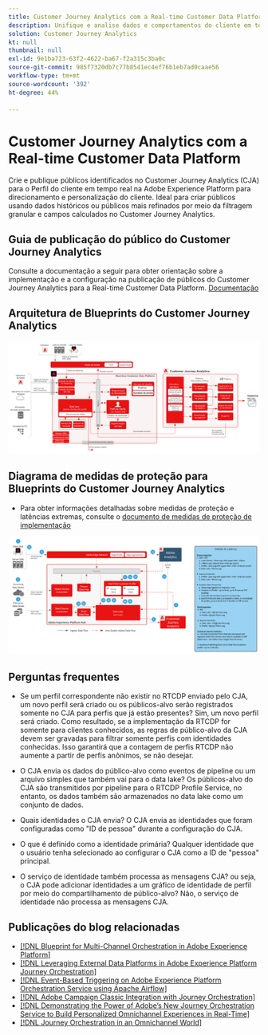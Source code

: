 ```yaml
---
title: Customer Journey Analytics com a Real-time Customer Data Platform
description: Unifique e analise dados e comportamentos do cliente em toda a jornada dele no Customer Journey Analytics e publique o público do CJA para o RTCDP
solution: Customer Journey Analytics
kt: null
thumbnail: null
exl-id: 9e1ba723-63f2-4622-ba67-f2a315c3ba0c
source-git-commit: 985f7320db7c77b8541ec4ef76b1eb7ad0caae56
workflow-type: tm+mt
source-wordcount: '392'
ht-degree: 44%

---
```


# Customer Journey Analytics com a Real-time Customer Data Platform

Crie e publique públicos identificados no Customer Journey Analytics (CJA) para o Perfil do cliente em tempo real na Adobe Experience Platform para direcionamento e personalização do cliente. Ideal para criar públicos usando dados históricos ou públicos mais refinados por meio da filtragem granular e campos calculados no Customer Journey Analytics.

## Guia de publicação do público do Customer Journey Analytics

Consulte a documentação a seguir para obter orientação sobre a implementação e a configuração na publicação de públicos do Customer Journey Analytics para a Real-time Customer Data Platform. [Documentação](https://experienceleague.adobe.com/docs/analytics-platform/using/cja-components/audiences/publish.html?lang=pt-BR)

## Arquitetura de Blueprints do Customer Journey Analytics

![Diagrama da arquitetura](assets/CJA_RTCDP.svg)

## Diagrama de medidas de proteção para Blueprints do Customer Journey Analytics

* Para obter informações detalhadas sobre medidas de proteção e latências extremas, consulte o [documento de medidas de proteção de implementação](../experience-platform/deployment/guardrails.md)

![Diagrama de medidas de proteção](../experience-platform/assets/CJA_guardrails.svg)

## Perguntas frequentes

* Se um perfil correspondente não existir no RTCDP enviado pelo CJA, um novo perfil será criado ou os públicos-alvo serão registrados somente no CJA para perfis que já estão presentes? Sim, um novo perfil será criado. Como resultado, se a implementação da RTCDP for somente para clientes conhecidos, as regras de público-alvo da CJA devem ser gravadas para filtrar somente perfis com identidades conhecidas. Isso garantirá que a contagem de perfis RTCDP não aumente a partir de perfis anônimos, se não desejar.

* O CJA envia os dados do público-alvo como eventos de pipeline ou um arquivo simples que também vai para o data lake? Os públicos-alvo do CJA são transmitidos por pipeline para o RTCDP Profile Service, no entanto, os dados também são armazenados no data lake como um conjunto de dados.

* Quais identidades o CJA envia? O CJA envia as identidades que foram configuradas como &quot;ID de pessoa&quot; durante a configuração do CJA.

* O que é definido como a identidade primária? Qualquer identidade que o usuário tenha selecionado ao configurar o CJA como a ID de &quot;pessoa&quot; principal.

* O serviço de identidade também processa as mensagens CJA? ou seja, o CJA pode adicionar identidades a um gráfico de identidade de perfil por meio do compartilhamento de público-alvo? Não, o serviço de identidade não processa as mensagens CJA.

## Publicações do blog relacionadas

* [[!DNL Blueprint for Multi-Channel Orchestration in Adobe Experience Platform]](https://medium.com/adobetech/blueprint-for-multi-channel-orchestration-in-adobe-experience-platform-c68317e94184)
* [[!DNL Leveraging External Data Platforms in Adobe Experience Platform Journey Orchestration]](https://medium.com/adobetech/leveraging-external-data-platforms-in-adobe-experience-platform-journey-orchestration-54fc6134fe17)
* [[!DNL Event-Based Triggering on Adobe Experience Platform Orchestration Service using Apache Airflow]](https://medium.com/adobetech/event-based-triggering-on-adobe-experience-platform-orchestration-service-using-apache-airflow-8607b28251f1)
* [[!DNL Adobe Campaign Classic Integration with Journey Orchestration]](https://medium.com/adobetech/adobe-campaign-classic-integration-with-journey-orchestration-ae577653281)
* [[!DNL Demonstrating the Power of Adobe’s New Journey Orchestration Service to Build Personalized Omnichannel Experiences in Real-Time]](https://medium.com/adobetech/demonstrating-the-power-of-adobes-new-journey-orchestration-service-to-build-personalized-aa60d88cd34)
* [[!DNL Journey Orchestration in an Omnichannel World]](https://medium.com/adobetech/journey-orchestration-in-an-omnichannel-world-3a2d32d556d9)
